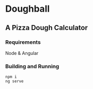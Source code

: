 Doughball
=========

## A Pizza Dough Calculator


### Requirements
Node & Angular

### Building and Running
```
npm i
ng serve


